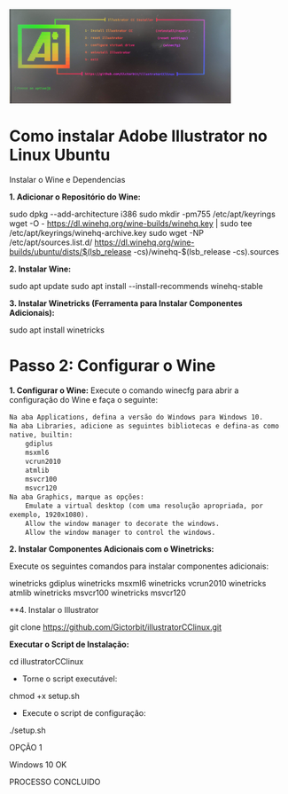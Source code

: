   <img height="170em" width="400" src="image.jpg"/>

# Como instalar Adobe Illustrator no Linux Ubuntu

Instalar o Wine e Dependencias 

**1. Adicionar o Repositório do Wine:**

sudo dpkg --add-architecture i386
sudo mkdir -pm755 /etc/apt/keyrings
wget -O - https://dl.winehq.org/wine-builds/winehq.key | sudo tee /etc/apt/keyrings/winehq-archive.key
sudo wget -NP /etc/apt/sources.list.d/ https://dl.winehq.org/wine-builds/ubuntu/dists/$(lsb_release -cs)/winehq-$(lsb_release -cs).sources


**2. Instalar Wine:**

sudo apt update
sudo apt install --install-recommends winehq-stable


**3. Instalar Winetricks (Ferramenta para Instalar Componentes Adicionais):**

sudo apt install winetricks


# Passo 2: Configurar o Wine

**1. Configurar o Wine:**
Execute o comando winecfg para abrir a configuração do Wine e faça o seguinte:

    Na aba Applications, defina a versão do Windows para Windows 10.
    Na aba Libraries, adicione as seguintes bibliotecas e defina-as como native, builtin:
        gdiplus
        msxml6
        vcrun2010
        atmlib
        msvcr100
        msvcr120
    Na aba Graphics, marque as opções:
        Emulate a virtual desktop (com uma resolução apropriada, por exemplo, 1920x1080).
        Allow the window manager to decorate the windows.
        Allow the window manager to control the windows.
        
**2. Instalar Componentes Adicionais com o Winetricks:**

Execute os seguintes comandos para instalar componentes adicionais:

winetricks gdiplus
winetricks msxml6
winetricks vcrun2010
winetricks atmlib
winetricks msvcr100
winetricks msvcr120


**4. Instalar o Illustrator

git clone https://github.com/Gictorbit/illustratorCClinux.git

**Executar o Script de Instalação:**

cd illustratorCClinux

- Torne o script executável:

chmod +x setup.sh

- Execute o script de configuração:

./setup.sh

OPÇÃO 1

Windows 10         OK

PROCESSO CONCLUIDO





